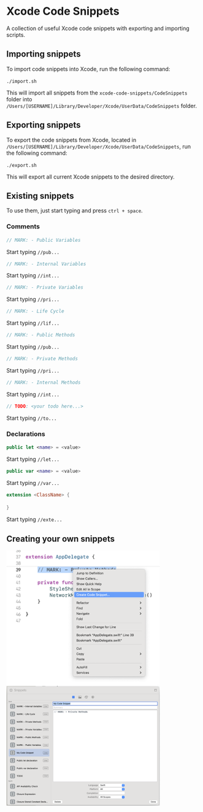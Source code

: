 # Xcode Code Snippets
A collection of useful Xcode code snippets with exporting and importing scripts.

## Importing snippets
To import code snippets into Xcode, run the following command:

`./import.sh`

This will import all snippets from the `xcode-code-snippets/CodeSnippets` folder into `/Users/[USERNAME]/Library/Developer/Xcode/UserData/CodeSnippets` folder.

## Exporting snippets
To export the code snippets from Xcode, located in `/Users/[USERNAME]/Library/Developer/Xcode/UserData/CodeSnippets`, run the following command:

`./export.sh`

This will export all current Xcode snippets to the desired directory.

## Existing snippets

To use them, just start typing and press `ctrl + space`.

### Comments

```swift
// MARK: - Public Variables
```
Start typing `//pub...`

```swift
// MARK: - Internal Variables
```
Start typing `//int...`

```swift
// MARK: - Private Variables
```
Start typing `//pri...`


```swift
// MARK: - Life Cycle
```
Start typing `//lif...`

```swift
// MARK: - Public Methods
```
Start typing `//pub...`

```swift
// MARK: - Private Methods
```
Start typing `//pri...`

```swift
// MARK: - Internal Methods
```
Start typing `//int...`

```swift
// TODO: <your todo here...>
```
Start typing `//to...`

### Declarations

```swift
public let <name> = <value>
```
Start typing `//let...`

```swift
public var <name> = <value>
```
Start typing `//var...`

```swift
extension <ClassName> {
        
}
```
Start typing `//exte...`

## Creating your own snippets

<img src="README_FILES/Screenshot01.png" width=400 />

<img src="README_FILES/Screenshot02.png" width=400 />